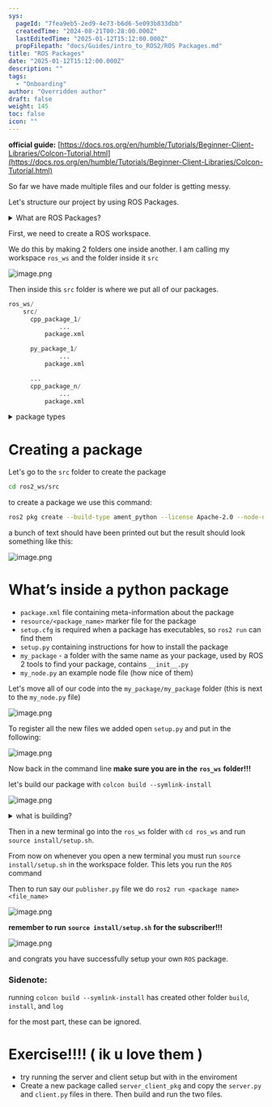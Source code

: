 ```yaml
---
sys:
  pageId: "7fea9eb5-2ed9-4e73-b6d6-5e093b833dbb"
  createdTime: "2024-08-21T00:28:00.000Z"
  lastEditedTime: "2025-01-12T15:12:00.000Z"
  propFilepath: "docs/Guides/intro_to_ROS2/ROS Packages.md"
title: "ROS Packages"
date: "2025-01-12T15:12:00.000Z"
description: ""
tags:
  - "Onboarding"
author: "Overridden author"
draft: false
weight: 145
toc: false
icon: ""
---
```


**official guide:** [https://docs.ros.org/en/humble/Tutorials/Beginner-Client-Libraries/Colcon-Tutorial.html](https://docs.ros.org/en/humble/Tutorials/Beginner-Client-Libraries/Colcon-Tutorial.html)

So far we have made multiple files and our folder is getting messy.

Let's structure our project by using ROS Packages.

<details>

<summary>What are ROS Packages?</summary>

ROS Packages are, as the name implies, packages of code that are highly sharable between ROS developers.

They consist of a folder, `package.xml` file, and source code

```python
      cpp_package_1/
		      ... imagine much code files here ..
          package.xml
```

</details>

First, we need to create a ROS workspace.

We do this by making 2 folders one inside another. I am calling my workspace `ros_ws` and the folder inside it `src`

![image.png](https://prod-files-secure.s3.us-west-2.amazonaws.com/d518164a-d88e-44d1-a4ee-3adb3bd8bce0/70706947-fd18-4537-a67b-e12946812d31/image.png?X-Amz-Algorithm=AWS4-HMAC-SHA256&X-Amz-Content-Sha256=UNSIGNED-PAYLOAD&X-Amz-Credential=ASIAZI2LB4662Z3AXPCJ%2F20250527%2Fus-west-2%2Fs3%2Faws4_request&X-Amz-Date=20250527T041522Z&X-Amz-Expires=3600&X-Amz-Security-Token=IQoJb3JpZ2luX2VjEIn%2F%2F%2F%2F%2F%2F%2F%2F%2F%2FwEaCXVzLXdlc3QtMiJIMEYCIQDzdJYaFYPQ1HBg5ZCRcXeNdFW1rMVx%2FYIw1mQeVEcxLgIhALnK56eEDGf2zHNaEUefC6snfNU783aoAUvhuMGdaOi8Kv8DCFIQABoMNjM3NDIzMTgzODA1IgzhTF6YRZPZMSBZ%2B8sq3AOWYD9PZ05PHMtcbKzSpiyoGKdRX4GNfL4h2rnN9okMDk7kqBwT5CvyVlEvfosQusGnAajBtRHDP2sqmUDmyJOth%2FDTmiAeL%2BOEiSxL2xoEdnRWmWpe0FhC9F8KSiu6kwFuUSKWG6ZHN29Sv412euTqBjD7gBh5QS99JJIru2rvB9iyPyyv8Xj9dMjVQFzgzSgpxw5ZI3q3g2giBuhh3dFSZZKvvAMTaGP8GRf5Vjj0Etuc7EcguP7Ie%2FTWIb8kTv0FM34yEZnzmqNnMYOZVVzD%2BhcWuaYpzrNrhNKiI4oMFgoXGnnX8p4S2PSmppI%2FwGpmqzj2Yq%2FTE%2FjE%2FGBBj1w%2BRHL%2BOhEL%2BValdjC2sR61cnawklMqafnkhw3JbfwSiZZhuQYxxkpfs4S8xRfU0ghQVKxDWF%2BBcANguNwYtrc4awlMg2T%2FWjGc%2FEaN1laASmyKAEESylxrB5CqEblj24BqIFCVAQF%2FTbkUo5Xp26pDt0vJoln0k3YpqVp1MBy2UVhSrXbEjnKvivmMmgpUEPDHOv1p%2BiyD7%2B5a7MLchpgG6%2F6D5YPRmFY3n44lBw%2BY2tvz5J4eFO3rhqzvR%2F8knu4RvYpSs0ywMhYIJWQMofuyvooplJKalYN4WazITjDnltTBBjqkAf8YYCKVT%2F8oXay%2F6uO3L1V4pkzxhlArSUJAUFe5CRavnTMIl9q57wPYw%2FXjoiq5qwFgyLRwxxikG%2Bf9vY4eKLoy3T%2F5Z%2BV9bZ2mvFt1TYv7d5EDNGAZ3LCeTgvd3Idn1oHHZ2ZE9gcH41eqT0bOMOzqJRvA%2FwftQMhYbDyjtldBlkr5nCVzDQBU80wVFOLGmCHP%2F48w2APuXt3DQbjnbPFZQkAq&X-Amz-Signature=53072f470d3ebf84b0bddd9ca6a78e48be5e38e37ac4ed037a655dea394acf0f&X-Amz-SignedHeaders=host&x-id=GetObject)

Then inside this `src` folder is where we put all of our packages.

```python
ros_ws/
    src/
      cpp_package_1/
		      ...
          package.xml

      py_package_1/
		      ...
          package.xml

      ...
      cpp_package_n/
		      ...
          package.xml

```

<details>

<summary>package types</summary>

packages can be either `C++` or python.

the intern file structure is different for each but for this guide we will stick to creating python packages

</details>

# Creating a package

Let's go to the `src` folder to create the package

```bash
cd ros2_ws/src
```

to create a package we use this command:

```bash
ros2 pkg create --build-type ament_python --license Apache-2.0 --node-name my_node my_package
```

a bunch of text should have been printed out but the result should look something like this:

![image.png](https://prod-files-secure.s3.us-west-2.amazonaws.com/d518164a-d88e-44d1-a4ee-3adb3bd8bce0/e6cf1e3f-8512-4a3e-b131-079f800bf3e8/image.png?X-Amz-Algorithm=AWS4-HMAC-SHA256&X-Amz-Content-Sha256=UNSIGNED-PAYLOAD&X-Amz-Credential=ASIAZI2LB4662Z3AXPCJ%2F20250527%2Fus-west-2%2Fs3%2Faws4_request&X-Amz-Date=20250527T041522Z&X-Amz-Expires=3600&X-Amz-Security-Token=IQoJb3JpZ2luX2VjEIn%2F%2F%2F%2F%2F%2F%2F%2F%2F%2FwEaCXVzLXdlc3QtMiJIMEYCIQDzdJYaFYPQ1HBg5ZCRcXeNdFW1rMVx%2FYIw1mQeVEcxLgIhALnK56eEDGf2zHNaEUefC6snfNU783aoAUvhuMGdaOi8Kv8DCFIQABoMNjM3NDIzMTgzODA1IgzhTF6YRZPZMSBZ%2B8sq3AOWYD9PZ05PHMtcbKzSpiyoGKdRX4GNfL4h2rnN9okMDk7kqBwT5CvyVlEvfosQusGnAajBtRHDP2sqmUDmyJOth%2FDTmiAeL%2BOEiSxL2xoEdnRWmWpe0FhC9F8KSiu6kwFuUSKWG6ZHN29Sv412euTqBjD7gBh5QS99JJIru2rvB9iyPyyv8Xj9dMjVQFzgzSgpxw5ZI3q3g2giBuhh3dFSZZKvvAMTaGP8GRf5Vjj0Etuc7EcguP7Ie%2FTWIb8kTv0FM34yEZnzmqNnMYOZVVzD%2BhcWuaYpzrNrhNKiI4oMFgoXGnnX8p4S2PSmppI%2FwGpmqzj2Yq%2FTE%2FjE%2FGBBj1w%2BRHL%2BOhEL%2BValdjC2sR61cnawklMqafnkhw3JbfwSiZZhuQYxxkpfs4S8xRfU0ghQVKxDWF%2BBcANguNwYtrc4awlMg2T%2FWjGc%2FEaN1laASmyKAEESylxrB5CqEblj24BqIFCVAQF%2FTbkUo5Xp26pDt0vJoln0k3YpqVp1MBy2UVhSrXbEjnKvivmMmgpUEPDHOv1p%2BiyD7%2B5a7MLchpgG6%2F6D5YPRmFY3n44lBw%2BY2tvz5J4eFO3rhqzvR%2F8knu4RvYpSs0ywMhYIJWQMofuyvooplJKalYN4WazITjDnltTBBjqkAf8YYCKVT%2F8oXay%2F6uO3L1V4pkzxhlArSUJAUFe5CRavnTMIl9q57wPYw%2FXjoiq5qwFgyLRwxxikG%2Bf9vY4eKLoy3T%2F5Z%2BV9bZ2mvFt1TYv7d5EDNGAZ3LCeTgvd3Idn1oHHZ2ZE9gcH41eqT0bOMOzqJRvA%2FwftQMhYbDyjtldBlkr5nCVzDQBU80wVFOLGmCHP%2F48w2APuXt3DQbjnbPFZQkAq&X-Amz-Signature=ca3fb87eabecb08bac4dd92aecf58909e25fc2a6e419b47e4ae8f9c0fa7378ec&X-Amz-SignedHeaders=host&x-id=GetObject)

# What’s inside a python package

- `package.xml` file containing meta-information about the package
- `resource/<package_name>` marker file for the package
- `setup.cfg` is required when a package has executables, so `ros2 run` can find them
- `setup.py` containing instructions for how to install the package
- `my_package` - a folder with the same name as your package, used by ROS 2 tools to find your package, contains `__init__.py`
- `my_node.py` an example node file (how nice of them)

Let's move all of our code into the `my_package/my_package` folder (this is next to the `my_node.py` file)

![image.png](https://prod-files-secure.s3.us-west-2.amazonaws.com/d518164a-d88e-44d1-a4ee-3adb3bd8bce0/9ce58f11-0da9-4d3e-b86d-506a9685d378/image.png?X-Amz-Algorithm=AWS4-HMAC-SHA256&X-Amz-Content-Sha256=UNSIGNED-PAYLOAD&X-Amz-Credential=ASIAZI2LB4662Z3AXPCJ%2F20250527%2Fus-west-2%2Fs3%2Faws4_request&X-Amz-Date=20250527T041522Z&X-Amz-Expires=3600&X-Amz-Security-Token=IQoJb3JpZ2luX2VjEIn%2F%2F%2F%2F%2F%2F%2F%2F%2F%2FwEaCXVzLXdlc3QtMiJIMEYCIQDzdJYaFYPQ1HBg5ZCRcXeNdFW1rMVx%2FYIw1mQeVEcxLgIhALnK56eEDGf2zHNaEUefC6snfNU783aoAUvhuMGdaOi8Kv8DCFIQABoMNjM3NDIzMTgzODA1IgzhTF6YRZPZMSBZ%2B8sq3AOWYD9PZ05PHMtcbKzSpiyoGKdRX4GNfL4h2rnN9okMDk7kqBwT5CvyVlEvfosQusGnAajBtRHDP2sqmUDmyJOth%2FDTmiAeL%2BOEiSxL2xoEdnRWmWpe0FhC9F8KSiu6kwFuUSKWG6ZHN29Sv412euTqBjD7gBh5QS99JJIru2rvB9iyPyyv8Xj9dMjVQFzgzSgpxw5ZI3q3g2giBuhh3dFSZZKvvAMTaGP8GRf5Vjj0Etuc7EcguP7Ie%2FTWIb8kTv0FM34yEZnzmqNnMYOZVVzD%2BhcWuaYpzrNrhNKiI4oMFgoXGnnX8p4S2PSmppI%2FwGpmqzj2Yq%2FTE%2FjE%2FGBBj1w%2BRHL%2BOhEL%2BValdjC2sR61cnawklMqafnkhw3JbfwSiZZhuQYxxkpfs4S8xRfU0ghQVKxDWF%2BBcANguNwYtrc4awlMg2T%2FWjGc%2FEaN1laASmyKAEESylxrB5CqEblj24BqIFCVAQF%2FTbkUo5Xp26pDt0vJoln0k3YpqVp1MBy2UVhSrXbEjnKvivmMmgpUEPDHOv1p%2BiyD7%2B5a7MLchpgG6%2F6D5YPRmFY3n44lBw%2BY2tvz5J4eFO3rhqzvR%2F8knu4RvYpSs0ywMhYIJWQMofuyvooplJKalYN4WazITjDnltTBBjqkAf8YYCKVT%2F8oXay%2F6uO3L1V4pkzxhlArSUJAUFe5CRavnTMIl9q57wPYw%2FXjoiq5qwFgyLRwxxikG%2Bf9vY4eKLoy3T%2F5Z%2BV9bZ2mvFt1TYv7d5EDNGAZ3LCeTgvd3Idn1oHHZ2ZE9gcH41eqT0bOMOzqJRvA%2FwftQMhYbDyjtldBlkr5nCVzDQBU80wVFOLGmCHP%2F48w2APuXt3DQbjnbPFZQkAq&X-Amz-Signature=71205e86b2e0f1eaf9ce26b27e3f3056a28bba71f76e5c8dc1c66b2ee29dc5ef&X-Amz-SignedHeaders=host&x-id=GetObject)

To register all the new files we added open `setup.py` and put in the following:

![image.png](https://prod-files-secure.s3.us-west-2.amazonaws.com/d518164a-d88e-44d1-a4ee-3adb3bd8bce0/1cd7c262-4cae-4496-9d75-c178537d24a2/image.png?X-Amz-Algorithm=AWS4-HMAC-SHA256&X-Amz-Content-Sha256=UNSIGNED-PAYLOAD&X-Amz-Credential=ASIAZI2LB4662Z3AXPCJ%2F20250527%2Fus-west-2%2Fs3%2Faws4_request&X-Amz-Date=20250527T041522Z&X-Amz-Expires=3600&X-Amz-Security-Token=IQoJb3JpZ2luX2VjEIn%2F%2F%2F%2F%2F%2F%2F%2F%2F%2FwEaCXVzLXdlc3QtMiJIMEYCIQDzdJYaFYPQ1HBg5ZCRcXeNdFW1rMVx%2FYIw1mQeVEcxLgIhALnK56eEDGf2zHNaEUefC6snfNU783aoAUvhuMGdaOi8Kv8DCFIQABoMNjM3NDIzMTgzODA1IgzhTF6YRZPZMSBZ%2B8sq3AOWYD9PZ05PHMtcbKzSpiyoGKdRX4GNfL4h2rnN9okMDk7kqBwT5CvyVlEvfosQusGnAajBtRHDP2sqmUDmyJOth%2FDTmiAeL%2BOEiSxL2xoEdnRWmWpe0FhC9F8KSiu6kwFuUSKWG6ZHN29Sv412euTqBjD7gBh5QS99JJIru2rvB9iyPyyv8Xj9dMjVQFzgzSgpxw5ZI3q3g2giBuhh3dFSZZKvvAMTaGP8GRf5Vjj0Etuc7EcguP7Ie%2FTWIb8kTv0FM34yEZnzmqNnMYOZVVzD%2BhcWuaYpzrNrhNKiI4oMFgoXGnnX8p4S2PSmppI%2FwGpmqzj2Yq%2FTE%2FjE%2FGBBj1w%2BRHL%2BOhEL%2BValdjC2sR61cnawklMqafnkhw3JbfwSiZZhuQYxxkpfs4S8xRfU0ghQVKxDWF%2BBcANguNwYtrc4awlMg2T%2FWjGc%2FEaN1laASmyKAEESylxrB5CqEblj24BqIFCVAQF%2FTbkUo5Xp26pDt0vJoln0k3YpqVp1MBy2UVhSrXbEjnKvivmMmgpUEPDHOv1p%2BiyD7%2B5a7MLchpgG6%2F6D5YPRmFY3n44lBw%2BY2tvz5J4eFO3rhqzvR%2F8knu4RvYpSs0ywMhYIJWQMofuyvooplJKalYN4WazITjDnltTBBjqkAf8YYCKVT%2F8oXay%2F6uO3L1V4pkzxhlArSUJAUFe5CRavnTMIl9q57wPYw%2FXjoiq5qwFgyLRwxxikG%2Bf9vY4eKLoy3T%2F5Z%2BV9bZ2mvFt1TYv7d5EDNGAZ3LCeTgvd3Idn1oHHZ2ZE9gcH41eqT0bOMOzqJRvA%2FwftQMhYbDyjtldBlkr5nCVzDQBU80wVFOLGmCHP%2F48w2APuXt3DQbjnbPFZQkAq&X-Amz-Signature=e0226067fcb46f69c696d89618fbcbc66d5ffb3670d5d79d58d3cd518f6f0818&X-Amz-SignedHeaders=host&x-id=GetObject)

Now back in the command line **make sure you are in the** **`ros_ws`** **folder!!!**

let's build our package with `colcon build --symlink-install`

![image.png](https://prod-files-secure.s3.us-west-2.amazonaws.com/d518164a-d88e-44d1-a4ee-3adb3bd8bce0/2f2a0d27-b173-48fd-b189-5f5c0ce65619/image.png?X-Amz-Algorithm=AWS4-HMAC-SHA256&X-Amz-Content-Sha256=UNSIGNED-PAYLOAD&X-Amz-Credential=ASIAZI2LB4662Z3AXPCJ%2F20250527%2Fus-west-2%2Fs3%2Faws4_request&X-Amz-Date=20250527T041522Z&X-Amz-Expires=3600&X-Amz-Security-Token=IQoJb3JpZ2luX2VjEIn%2F%2F%2F%2F%2F%2F%2F%2F%2F%2FwEaCXVzLXdlc3QtMiJIMEYCIQDzdJYaFYPQ1HBg5ZCRcXeNdFW1rMVx%2FYIw1mQeVEcxLgIhALnK56eEDGf2zHNaEUefC6snfNU783aoAUvhuMGdaOi8Kv8DCFIQABoMNjM3NDIzMTgzODA1IgzhTF6YRZPZMSBZ%2B8sq3AOWYD9PZ05PHMtcbKzSpiyoGKdRX4GNfL4h2rnN9okMDk7kqBwT5CvyVlEvfosQusGnAajBtRHDP2sqmUDmyJOth%2FDTmiAeL%2BOEiSxL2xoEdnRWmWpe0FhC9F8KSiu6kwFuUSKWG6ZHN29Sv412euTqBjD7gBh5QS99JJIru2rvB9iyPyyv8Xj9dMjVQFzgzSgpxw5ZI3q3g2giBuhh3dFSZZKvvAMTaGP8GRf5Vjj0Etuc7EcguP7Ie%2FTWIb8kTv0FM34yEZnzmqNnMYOZVVzD%2BhcWuaYpzrNrhNKiI4oMFgoXGnnX8p4S2PSmppI%2FwGpmqzj2Yq%2FTE%2FjE%2FGBBj1w%2BRHL%2BOhEL%2BValdjC2sR61cnawklMqafnkhw3JbfwSiZZhuQYxxkpfs4S8xRfU0ghQVKxDWF%2BBcANguNwYtrc4awlMg2T%2FWjGc%2FEaN1laASmyKAEESylxrB5CqEblj24BqIFCVAQF%2FTbkUo5Xp26pDt0vJoln0k3YpqVp1MBy2UVhSrXbEjnKvivmMmgpUEPDHOv1p%2BiyD7%2B5a7MLchpgG6%2F6D5YPRmFY3n44lBw%2BY2tvz5J4eFO3rhqzvR%2F8knu4RvYpSs0ywMhYIJWQMofuyvooplJKalYN4WazITjDnltTBBjqkAf8YYCKVT%2F8oXay%2F6uO3L1V4pkzxhlArSUJAUFe5CRavnTMIl9q57wPYw%2FXjoiq5qwFgyLRwxxikG%2Bf9vY4eKLoy3T%2F5Z%2BV9bZ2mvFt1TYv7d5EDNGAZ3LCeTgvd3Idn1oHHZ2ZE9gcH41eqT0bOMOzqJRvA%2FwftQMhYbDyjtldBlkr5nCVzDQBU80wVFOLGmCHP%2F48w2APuXt3DQbjnbPFZQkAq&X-Amz-Signature=3ee27fa727fe4034b8643f25111aba75ca707b0f16d10f8f3b5551249b07a31d&X-Amz-SignedHeaders=host&x-id=GetObject)

<details>

<summary>what is building?</summary>

if you are a CS major at Rose-Hulman you will learn the answer to this in CSSE132

but TLDR; is it combines all the code files into one program that can be run easily 

</details>

Then in a new terminal go into the `ros_ws` folder with `cd ros_ws` and run `source install/setup.sh`. 

From now on whenever you open a new terminal you must run `source install/setup.sh` in the workspace folder. This lets you run the `ROS` command

Then to run say our `publisher.py` file we do `ros2 run <package name> <file_name>`

![image.png](https://prod-files-secure.s3.us-west-2.amazonaws.com/d518164a-d88e-44d1-a4ee-3adb3bd8bce0/4f4b1219-3a44-4632-aa0a-ce3471699f59/image.png?X-Amz-Algorithm=AWS4-HMAC-SHA256&X-Amz-Content-Sha256=UNSIGNED-PAYLOAD&X-Amz-Credential=ASIAZI2LB4662Z3AXPCJ%2F20250527%2Fus-west-2%2Fs3%2Faws4_request&X-Amz-Date=20250527T041522Z&X-Amz-Expires=3600&X-Amz-Security-Token=IQoJb3JpZ2luX2VjEIn%2F%2F%2F%2F%2F%2F%2F%2F%2F%2FwEaCXVzLXdlc3QtMiJIMEYCIQDzdJYaFYPQ1HBg5ZCRcXeNdFW1rMVx%2FYIw1mQeVEcxLgIhALnK56eEDGf2zHNaEUefC6snfNU783aoAUvhuMGdaOi8Kv8DCFIQABoMNjM3NDIzMTgzODA1IgzhTF6YRZPZMSBZ%2B8sq3AOWYD9PZ05PHMtcbKzSpiyoGKdRX4GNfL4h2rnN9okMDk7kqBwT5CvyVlEvfosQusGnAajBtRHDP2sqmUDmyJOth%2FDTmiAeL%2BOEiSxL2xoEdnRWmWpe0FhC9F8KSiu6kwFuUSKWG6ZHN29Sv412euTqBjD7gBh5QS99JJIru2rvB9iyPyyv8Xj9dMjVQFzgzSgpxw5ZI3q3g2giBuhh3dFSZZKvvAMTaGP8GRf5Vjj0Etuc7EcguP7Ie%2FTWIb8kTv0FM34yEZnzmqNnMYOZVVzD%2BhcWuaYpzrNrhNKiI4oMFgoXGnnX8p4S2PSmppI%2FwGpmqzj2Yq%2FTE%2FjE%2FGBBj1w%2BRHL%2BOhEL%2BValdjC2sR61cnawklMqafnkhw3JbfwSiZZhuQYxxkpfs4S8xRfU0ghQVKxDWF%2BBcANguNwYtrc4awlMg2T%2FWjGc%2FEaN1laASmyKAEESylxrB5CqEblj24BqIFCVAQF%2FTbkUo5Xp26pDt0vJoln0k3YpqVp1MBy2UVhSrXbEjnKvivmMmgpUEPDHOv1p%2BiyD7%2B5a7MLchpgG6%2F6D5YPRmFY3n44lBw%2BY2tvz5J4eFO3rhqzvR%2F8knu4RvYpSs0ywMhYIJWQMofuyvooplJKalYN4WazITjDnltTBBjqkAf8YYCKVT%2F8oXay%2F6uO3L1V4pkzxhlArSUJAUFe5CRavnTMIl9q57wPYw%2FXjoiq5qwFgyLRwxxikG%2Bf9vY4eKLoy3T%2F5Z%2BV9bZ2mvFt1TYv7d5EDNGAZ3LCeTgvd3Idn1oHHZ2ZE9gcH41eqT0bOMOzqJRvA%2FwftQMhYbDyjtldBlkr5nCVzDQBU80wVFOLGmCHP%2F48w2APuXt3DQbjnbPFZQkAq&X-Amz-Signature=e0c83846fa99e89f8839518ee8320abb66918be631bc6237927ff7404864e84d&X-Amz-SignedHeaders=host&x-id=GetObject)

**remember to run** **`source install/setup.sh`** **for the subscriber!!!**

![image.png](https://prod-files-secure.s3.us-west-2.amazonaws.com/d518164a-d88e-44d1-a4ee-3adb3bd8bce0/02121119-dad4-49ec-8356-c956108b4243/image.png?X-Amz-Algorithm=AWS4-HMAC-SHA256&X-Amz-Content-Sha256=UNSIGNED-PAYLOAD&X-Amz-Credential=ASIAZI2LB4662Z3AXPCJ%2F20250527%2Fus-west-2%2Fs3%2Faws4_request&X-Amz-Date=20250527T041522Z&X-Amz-Expires=3600&X-Amz-Security-Token=IQoJb3JpZ2luX2VjEIn%2F%2F%2F%2F%2F%2F%2F%2F%2F%2FwEaCXVzLXdlc3QtMiJIMEYCIQDzdJYaFYPQ1HBg5ZCRcXeNdFW1rMVx%2FYIw1mQeVEcxLgIhALnK56eEDGf2zHNaEUefC6snfNU783aoAUvhuMGdaOi8Kv8DCFIQABoMNjM3NDIzMTgzODA1IgzhTF6YRZPZMSBZ%2B8sq3AOWYD9PZ05PHMtcbKzSpiyoGKdRX4GNfL4h2rnN9okMDk7kqBwT5CvyVlEvfosQusGnAajBtRHDP2sqmUDmyJOth%2FDTmiAeL%2BOEiSxL2xoEdnRWmWpe0FhC9F8KSiu6kwFuUSKWG6ZHN29Sv412euTqBjD7gBh5QS99JJIru2rvB9iyPyyv8Xj9dMjVQFzgzSgpxw5ZI3q3g2giBuhh3dFSZZKvvAMTaGP8GRf5Vjj0Etuc7EcguP7Ie%2FTWIb8kTv0FM34yEZnzmqNnMYOZVVzD%2BhcWuaYpzrNrhNKiI4oMFgoXGnnX8p4S2PSmppI%2FwGpmqzj2Yq%2FTE%2FjE%2FGBBj1w%2BRHL%2BOhEL%2BValdjC2sR61cnawklMqafnkhw3JbfwSiZZhuQYxxkpfs4S8xRfU0ghQVKxDWF%2BBcANguNwYtrc4awlMg2T%2FWjGc%2FEaN1laASmyKAEESylxrB5CqEblj24BqIFCVAQF%2FTbkUo5Xp26pDt0vJoln0k3YpqVp1MBy2UVhSrXbEjnKvivmMmgpUEPDHOv1p%2BiyD7%2B5a7MLchpgG6%2F6D5YPRmFY3n44lBw%2BY2tvz5J4eFO3rhqzvR%2F8knu4RvYpSs0ywMhYIJWQMofuyvooplJKalYN4WazITjDnltTBBjqkAf8YYCKVT%2F8oXay%2F6uO3L1V4pkzxhlArSUJAUFe5CRavnTMIl9q57wPYw%2FXjoiq5qwFgyLRwxxikG%2Bf9vY4eKLoy3T%2F5Z%2BV9bZ2mvFt1TYv7d5EDNGAZ3LCeTgvd3Idn1oHHZ2ZE9gcH41eqT0bOMOzqJRvA%2FwftQMhYbDyjtldBlkr5nCVzDQBU80wVFOLGmCHP%2F48w2APuXt3DQbjnbPFZQkAq&X-Amz-Signature=38367d26e959c9cab9cc0947be9ef29412802c8c07b7f2a5d4ab784165a0fd28&X-Amz-SignedHeaders=host&x-id=GetObject)

and congrats you have successfully setup your own `ROS` package.

### Sidenote:

running `colcon build --symlink-install` has created other folder `build`, `install`, and `log`

for the most part, these can be ignored.

# Exercise!!!! ( ik u love them )

- try running the server and client setup but with in the enviroment
- Create a new package called `server_client_pkg` and copy the `server.py` and `client.py` files in there. Then build and run the two files.
